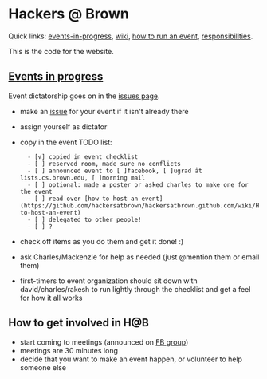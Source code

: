 # Hackers @ Brown

Quick links: [events-in-progress][1], [wiki][3], [how to run an event][5], [responsibilities][4].

This is the code for the website.

## [Events in progress][1]
Event dictatorship goes on in the [issues page][1].
- make an [issue][1] for your event if it isn't already there
- assign yourself as dictator
- copy in the event TODO list:

        - [√] copied in event checklist
        - [ ] reserved room, made sure no conflicts        
        - [ ] announced event to [ ]facebook, [ ]ugrad åt lists.cs.brown.edu, [ ]morning mail
        - [ ] optional: made a poster or asked charles to make one for the event                
        - [ ] read over [how to host an event](https://github.com/hackersatbrown/hackersatbrown.github.com/wiki/How-to-host-an-event)                
        - [ ] delegated to other people!
        - [ ] ?

- check off items as you do them and get it done! :)
- ask Charles/Mackenzie for help as needed (just @mention them or email them)
- first-timers to event organization should sit down with david/charles/rakesh 
  to run lightly through the checklist and get a feel for how it all works

## How to get involved in H@B
- start coming to meetings (announced on [FB group][2])
- meetings are 30 minutes long
- decide that you want to make an event happen, or volunteer to help someone
  else

[1]:https://github.com/hackersatbrown/hackersatbrown.github.com/issues?state=open
[2]:https://www.facebook.com/groups/hackersatbrown
[3]:https://github.com/hackersatbrown/hackersatbrown.github.com/wiki/_pages
[4]:https://github.com/hackersatbrown/hackersatbrown.github.com/wiki/Responsibilities
[5]:https://github.com/hackersatbrown/hackersatbrown.github.com/wiki/How-to-host-an-event

